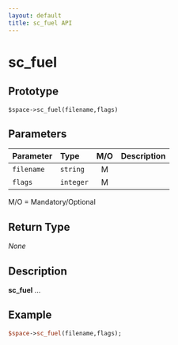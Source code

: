 ```yaml
---
layout: default
title: sc_fuel API
---
```



sc_fuel
=======


Prototype
---------

```
$space->sc_fuel(filename,flags)
```


Parameters
----------

| Parameter | Type     | M/O | Description                                    |
|:----------|:---------|:---:|:-----------------------------------------------|
| `filename` | `string` |  M  |                                              |
| `flags` | `integer` |  M  |                                              |

M/O = Mandatory/Optional


Return Type
-----------

_None_


Description
-----------

**sc_fuel** ...


Example
-------

```perl
$space->sc_fuel(filename,flags);
```
